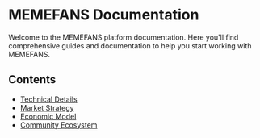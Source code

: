 # MEMEFANS Documentation

Welcome to the MEMEFANS platform documentation. Here you'll find comprehensive guides and documentation to help you start working with MEMEFANS.

## Contents

- [Technical Details](technical-details.md)
- [Market Strategy](market-strategy.md)
- [Economic Model](economic-model.md)
- [Community Ecosystem](community-ecosystem.md)

